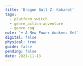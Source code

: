 ```yaml
---
title: 'Dragon Ball Z: Kakarot'
tags:
  - platform_switch
  - genre_action-adventure
  - genre_rpg
note: '+ A New Power Awakens Set'
digital: false
physical: true
guide: false
pending: false
date: 2021-11-13
---
```

